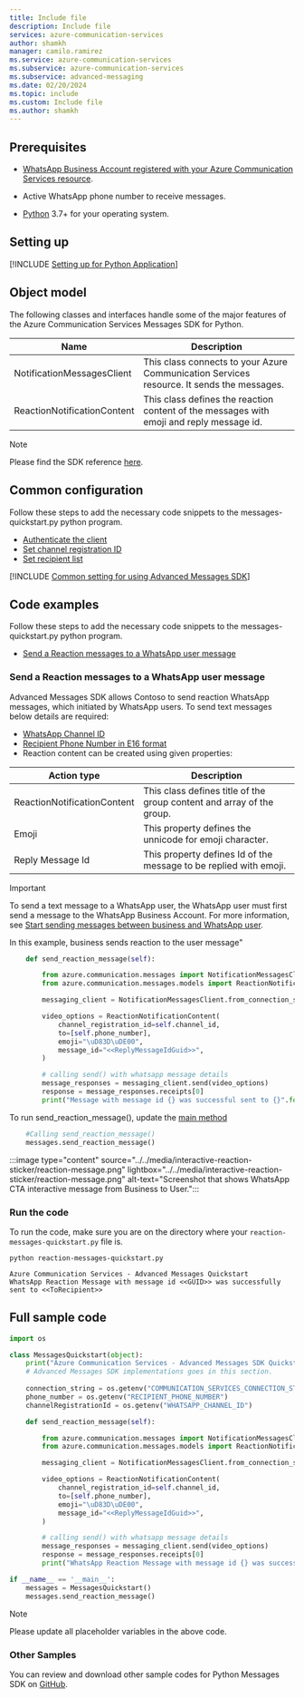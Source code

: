 ```yaml
---
title: Include file
description: Include file
services: azure-communication-services
author: shamkh
manager: camilo.ramirez
ms.service: azure-communication-services
ms.subservice: azure-communication-services
ms.subservice: advanced-messaging
ms.date: 02/20/2024
ms.topic: include
ms.custom: Include file
ms.author: shamkh
---
```


## Prerequisites

- [WhatsApp Business Account registered with your Azure Communication Services resource](../../connect-whatsapp-business-account.md).

- Active WhatsApp phone number to receive messages.

- [Python](https://www.python.org/downloads/) 3.7+ for your operating system.

## Setting up

[!INCLUDE [Setting up for Python Application](../python-application-setup.md)]

## Object model
The following classes and interfaces handle some of the major features of the Azure Communication Services Messages SDK for Python.

| Name                        | Description                                                                                            |
|-----------------------------|--------------------------------------------------------------------------------------------------------|
| NotificationMessagesClient  | This class connects to your Azure Communication Services resource. It sends the messages.              |
| ReactionNotificationContent | This class defines the reaction content of the messages with emoji and reply message id.|

> [!NOTE]
> Please find the SDK reference [here](/python/api/azure-communication-messages/azure.communication.messages).

## Common configuration
Follow these steps to add the necessary code snippets to the messages-quickstart.py python program.

- [Authenticate the client](#authenticate-the-client)
- [Set channel registration ID](#set-channel-registration-id)
- [Set recipient list](#set-recipient-list)

[!INCLUDE [Common setting for using Advanced Messages SDK](../common-setting.md)]

## Code examples
Follow these steps to add the necessary code snippets to the messages-quickstart.py python program.

- [Send a Reaction messages to a WhatsApp user message](#send-a-reaction-messages-to-a-whatsapp-user-message)

### Send a Reaction messages to a WhatsApp user message
Advanced Messages SDK allows Contoso to send reaction WhatsApp messages, which initiated by WhatsApp users. To send text messages below details are required:
- [WhatsApp Channel ID](#set-channel-registration-id)
- [Recipient Phone Number in E16 format](#set-recipient-list)
- Reaction content can be created using given properties:

| Action type   | Description |
|----------|---------------------------|
| ReactionNotificationContent    | This class defines title of the group content and array of the group.    |
| Emoji    | This property defines the unnicode for emoji character.   |
| Reply Message Id | This property defines Id of the message to be replied with emoji. |

> [!IMPORTANT]
> To send a text message to a WhatsApp user, the WhatsApp user must first send a message to the WhatsApp Business Account. For more information, see [Start sending messages between business and WhatsApp user](#start-sending-messages-between-a-business-and-a-whatsapp-user).

In this example, business sends reaction to the user message"
```python
    def send_reaction_message(self):

        from azure.communication.messages import NotificationMessagesClient
        from azure.communication.messages.models import ReactionNotificationContent

        messaging_client = NotificationMessagesClient.from_connection_string(self.connection_string)

        video_options = ReactionNotificationContent(
            channel_registration_id=self.channel_id,
            to=[self.phone_number],
            emoji="\uD83D\uDE00",
            message_id="<<ReplyMessageIdGuid>>",
        )

        # calling send() with whatsapp message details
        message_responses = messaging_client.send(video_options)
        response = message_responses.receipts[0]
        print("Message with message id {} was successful sent to {}".format(response.message_id, response.to))
```

To run send_reaction_message(), update the [main method](#basic-program-structure)
```python
    #Calling send_reaction_message()
    messages.send_reaction_message()
```

:::image type="content" source="../../media/interactive-reaction-sticker/reaction-message.png" lightbox="../../media/interactive-reaction-sticker/reaction-message.png" alt-text="Screenshot that shows WhatsApp CTA interactive message from Business to User.":::

### Run the code

To run the code, make sure you are on the directory where your `reaction-messages-quickstart.py` file is.

```console
python reaction-messages-quickstart.py
```

```output
Azure Communication Services - Advanced Messages Quickstart
WhatsApp Reaction Message with message id <<GUID>> was successfully sent to <<ToRecipient>>
```

## Full sample code

```python
import os

class MessagesQuickstart(object):
    print("Azure Communication Services - Advanced Messages SDK Quickstart using connection string.")
    # Advanced Messages SDK implementations goes in this section.
   
    connection_string = os.getenv("COMMUNICATION_SERVICES_CONNECTION_STRING")
    phone_number = os.getenv("RECIPIENT_PHONE_NUMBER")
    channelRegistrationId = os.getenv("WHATSAPP_CHANNEL_ID")

    def send_reaction_message(self):

        from azure.communication.messages import NotificationMessagesClient
        from azure.communication.messages.models import ReactionNotificationContent

        messaging_client = NotificationMessagesClient.from_connection_string(self.connection_string)

        video_options = ReactionNotificationContent(
            channel_registration_id=self.channel_id,
            to=[self.phone_number],
            emoji="\uD83D\uDE00",
            message_id="<<ReplyMessageIdGuid>>",
        )

        # calling send() with whatsapp message details
        message_responses = messaging_client.send(video_options)
        response = message_responses.receipts[0]
        print("WhatsApp Reaction Message with message id {} was successful sent to {}".format(response.message_id, response.to))

if __name__ == '__main__':
    messages = MessagesQuickstart()
    messages.send_reaction_message()
```

> [!NOTE]
> Please update all placeholder variables in the above code.

### Other Samples

You can review and download other sample codes for Python Messages SDK on [GitHub](https://github.com/Azure-Samples/communication-services-python-quickstarts/tree/main/messages-quickstart).
